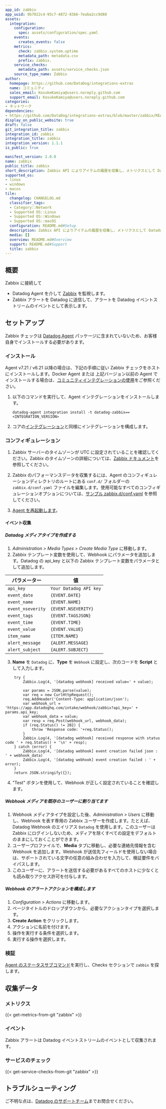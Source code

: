 ```yaml
---
app_id: zabbix
app_uuid: 9b7022c4-95c7-4872-83b6-7eaba2cc9d88
assets:
  integration:
    configuration:
      spec: assets/configuration/spec.yaml
    events:
      creates_events: false
    metrics:
      check: zabbix.system.uptime
      metadata_path: metadata.csv
      prefix: zabbix.
    service_checks:
      metadata_path: assets/service_checks.json
    source_type_name: Zabbix
author:
  homepage: https://github.com/DataDog/integrations-extras
  name: コミュニティ
  sales_email: KosukeKamiya@users.noreply.github.com
  support_email: KosukeKamiya@users.noreply.github.com
categories:
- ネットワーク
dependencies:
- https://github.com/DataDog/integrations-extras/blob/master/zabbix/README.md
display_on_public_website: true
draft: false
git_integration_title: zabbix
integration_id: zabbix
integration_title: zabbix
integration_version: 1.1.1
is_public: true

manifest_version: 2.0.0
name: zabbix
public_title: zabbix
short_description: Zabbix API によりアイテムの履歴を収集し、メトリクスとして Datadog にレポート。
supported_os:
- linux
- windows
- macos
tile:
  changelog: CHANGELOG.md
  classifier_tags:
  - Category::Network
  - Supported OS::Linux
  - Supported OS::Windows
  - Supported OS::macOS
  configuration: README.md#Setup
  description: Zabbix API によりアイテムの履歴を収集し、メトリクスとして Datadog にレポート。
  media: []
  overview: README.md#Overview
  support: README.md#Support
  title: zabbix
---
```




## 概要

Zabbix に接続して

- Datadog Agent を介して [Zabbix][1] を監視します。
- Zabbix アラートを Datadog に送信して、アラートを Datadog イベントストリームのイベントとして表示します。

## セットアップ

Zabbix チェックは [Datadog Agent][2] パッケージに含まれていないため、お客様自身でインストールする必要があります。

### インストール

Agent v7.21 / v6.21 以降の場合は、下記の手順に従い Zabbix チェックをホストにインストールします。Docker Agent または 上記バージョン以前の Agent でインストールする場合は、[コミュニティインテグレーションの使用][3]をご参照ください。

1. 以下のコマンドを実行して、Agent インテグレーションをインストールします。

   ```shell
   datadog-agent integration install -t datadog-zabbix==<INTEGRATION_VERSION>
   ```

2. コアの[インテグレーション][4]と同様にインテグレーションを構成します。

### コンフィギュレーション

1. Zabbix サーバーのタイムゾーンが UTC に設定されていることを確認してください。Zabbix のタイムゾーンの詳細については、[Zabbix ドキュメント][5]を参照してください。

2. Zabbix のパフォーマンスデータを収集するには、Agent のコンフィギュレーションディレクトリのルートにある `conf.d/` フォルダーの `zabbix.d/conf.yaml` ファイルを編集します。使用可能なすべてのコンフィギュレーションオプションについては、[サンプル zabbix.d/conf.yaml][6] を参照してください。

3. [Agent を再起動します][7]。

#### イベント収集

##### Datadog メディアタイプを作成する

1. *Administration > Media Types > Create Media Type* に移動します。
2. Zabbix テンプレート変数を使用して、Webhook にパラメータを追加します。Datadog の api_key と以下の Zabbix テンプレート変数をパラメータとして追加します。

| パラメーター            | 値                                |
| -------------------- | ------------------------------------ |
| `api_key`            | `Your Datadog API key`               |
| `event_date`         | `{EVENT.DATE}`                       |
| `event_name`         | `{EVENT.NAME}`                       |
| `event_nseverity`    | `{EVENT.NSEVERITY}`                  |
| `event_tags`         | `{EVENT.TAGSJSON}`                   |
| `event_time`         | `{EVENT.TIME}`                       |
| `event_value`        | `{EVENT.VALUE}`                      |
| `item_name`          | `{ITEM.NAME}`                        |
| `alert_message`      | `{ALERT.MESSAGE}`                    |
| `alert_subject`      | `{ALERT.SUBJECT}`                    |


3. **Name** を `Datadog` に、**Type** を `Webhook` に設定し、次のコードを **Script** として入力します。
```
    try {
        Zabbix.Log(4, '[datadog webhook] received value=' + value);

        var params = JSON.parse(value);
        var req = new CurlHttpRequest();
        req.AddHeader('Content-Type: application/json');
        var webhook_url = 'https://app.datadoghq.com/intake/webhook/zabbix?api_key=' + params.api_key;
        var webhook_data = value;
        var resp = req.Post(webhook_url, webhook_data);
        if (req.Status() != 202) {
            throw 'Response code: '+req.Status();
        }
        Zabbix.Log(4, '[datadog webhook] received response with status code ' + req.Status() + '\n' + resp);
    } catch (error) {
        Zabbix.Log(4, '[datadog webhook] event creation failed json : ' + webhook_data)
        Zabbix.Log(4, '[datadog webhook] event creation failed : ' + error);
    }
    return JSON.stringify({});

```
4. "Test" ボタンを使用して、Webhook が正しく設定されていることを確認します。

##### Webhook メディアを既存のユーザーに割り当てます

1. Webhook メディアタイプを設定した後、*Administration > Users* に移動し、Webhook を表す専用の Zabbix ユーザーを作成します。たとえば、Datadog Webhook のエイリアス `Datadog` を使用します。このユーザーは Zabbix にログインしないため、メディアを除くすべての設定をデフォルトのままにしておくことができます。
2. ユーザープロファイルで、**Media** タブに移動し、必要な連絡先情報を含む Webhook を追加します。Webhook が送信先フィールドを使用しない場合は、サポートされている文字の任意の組み合わせを入力して、検証要件をバイパスします。
3. このユーザーに、アラートを送信する必要があるすべてのホストに少なくとも読み取りアクセス許可を付与します。

##### Webhook のアラートアクションを構成します

1. *Configuration > Actions* に移動します。
2. ページタイトルのドロップダウンから、必要なアクションタイプを選択します。
3. **Create Action** をクリックします。
4. アクションに名前を付けます。
5. 操作を実行する条件を選択します。
6. 実行する操作を選択します。

### 検証

[Agent のステータスサブコマンド][8]を実行し、Checks セクションで `zabbix` を探します。

## 収集データ

### メトリクス
{{< get-metrics-from-git "zabbix" >}}


### イベント

Zabbix アラートは Datadog イベントストリームのイベントとして収集されます。

### サービスのチェック
{{< get-service-checks-from-git "zabbix" >}}


## トラブルシューティング

ご不明な点は、[Datadog のサポートチーム][11]までお問合せください。


[1]: https://www.zabbix.com/
[2]: https://app.datadoghq.com/account/settings#agent
[3]: https://docs.datadoghq.com/ja/agent/guide/use-community-integrations/
[4]: https://docs.datadoghq.com/ja/getting_started/integrations/
[5]: https://www.zabbix.com/documentation/current/en/manual/web_interface/time_zone
[6]: https://github.com/DataDog/integrations-extras/blob/master/zabbix/datadog_checks/zabbix/data/conf.yaml.example
[7]: https://docs.datadoghq.com/ja/agent/guide/agent-commands/#start-stop-and-restart-the-agent
[8]: https://docs.datadoghq.com/ja/agent/guide/agent-commands/#agent-status-and-information
[9]: https://github.com/DataDog/integrations-extras/blob/master/zabbix/metadata.csv
[10]: https://github.com/DataDog/integrations-extras/blob/master/zabbix/assets/service_checks.json
[11]: https://docs.datadoghq.com/ja/help/
